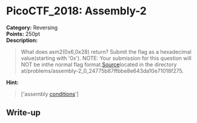 <!-- This markdown file is writeup template. -->

# PicoCTF_2018:  Assembly-2

**Category:** Reversing  
**Points:** 250pt  
**Description:**

> What does asm2(0x6,0x28) return? Submit the flag as a hexadecimal value(starting with '0x'). NOTE: Your submission for this question will NOT be inthe normal flag format.[Source](//2018shell2.picoctf.com/static/69e4ae9f3b62f70070a97e58168be574/loop_asm_rev.S)located in the directory at/problems/assembly-2_0_24775b87ffbbe8e643da10e71018f275.

**Hint:**

> ['assembly <a href="https://www.tutorialspoint.com/assembly_programming/assembly_conditions.htm">conditions</a>']

## Write-up